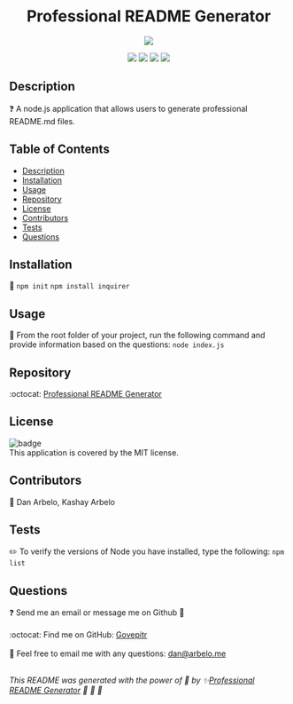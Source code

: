 
  <h1 align="center">Professional README Generator </h1>
  
  <p align="center">
    <img src="https://img.shields.io/badge/license-MIT-success" />
  </p>  
  
  <p align="center">
    <img src="https://img.shields.io/github/repo-size/Govepitr/ProfessionalREADMEGenerator?style=plastic" />
    <img src="https://img.shields.io/github/languages/count/Govepitr/ProfessionalREADMEGenerator?style=plastic" />
    <img src="https://img.shields.io/github/languages/top/Govepitr/ProfessionalREADMEGenerator?style=plastic" />
    <img src="https://img.shields.io/github/last-commit/Govepitr/ProfessionalREADMEGenerator?style=plastic" />
  </p>
  
  ## Description
  ❓ A node.js application that allows users to generate professional README.md files.

  
  ## Table of Contents
  - [Description](#description)
  - [Installation](#installation)
  - [Usage](#usage)
  - [Repository](#repository)
  - [License](#license)
  - [Contributors](#contributors)
  - [Tests](#tests)
  - [Questions](#questions)

  ## Installation
  🚨 `npm init`  `npm install inquirer`

  ## Usage
  🚀 From the root folder of your project, run the following command and provide information based on the questions: `node index.js`

  ## Repository
  :octocat: [Professional README Generator](https://github.com/ProfessionalREADMEGenerator)

  ## License
  ![badge](https://img.shields.io/badge/license-MIT-success)
  <br />
  This application is covered by the MIT license.

  ## Contributors
  👥 Dan Arbelo, Kashay Arbelo

  ## Tests
  ✏️ To verify the versions of Node you have installed, type the following: `npm list`

  ## Questions
  :question: Send me an email or message me on Github :e-mail:<br />
    <br />
    :octocat: Find me on GitHub: [Govepitr](https://github.com/Govepitr)<br />
    <br />
    📜 Feel free to email me with any questions: dan@arbelo.me<br /><br />

  _This README was generated with the power of 💞 by ✨[Professional README Generator](https://github.com/Govepitr/ProfessionalREADMEGenerator) 🤘 🤘 🤘_
  
